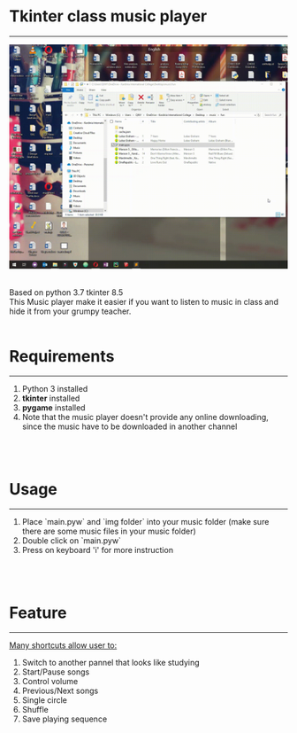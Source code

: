 <h1>Tkinter class music player</h1>
<hr />

![exp](https://github.com/Weilory/tkinter-class-music-player/blob/master/docs/gif/exp.gif)

<br />
Based on python 3.7 tkinter 8.5
<br />
This Music player make it easier if you want to listen to music in class and hide it from your grumpy teacher.  
<br /><br />
<h1>Requirements</h1>
<hr />
<ol>
  <li>Python 3 installed</li>
  <li><b>tkinter</b> installed</li>
  <li><b>pygame</b> installed</li>
  <li>Note that the music player doesn't provide any online downloading, since the music have to be downloaded in another channel</li>
</ol>
<br /><br />
<h1>Usage</h1>
<hr />
<ol>
  <li>Place `main.pyw` and `img folder` into your music folder (make sure there are some music files in your music folder)</li>
  <li>Double click on `main.pyw`</li>
  <li>Press on keyboard 'i' for more instruction</li>
</ol>
<br /><br />
<h1>Feature</h1>
<hr />
<u>Many shortcuts allow user to: </u>
<ol>
  <li>Switch to another pannel that looks like studying</li>
  <li>Start/Pause songs</li>
  <li>Control volume</li>
  <li>Previous/Next songs</li>
  <li>Single circle</li>
  <li>Shuffle</li>
  <li>Save playing sequence</li>
</ol>
<br /><br />
